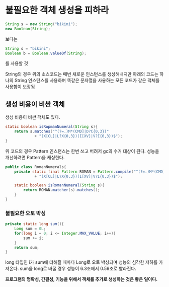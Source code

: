 # 불필요한 객체 생성을 피하라

``` java
String s = new String("bikini");
new Boolean(String);
```

보다는 

```java
String s = "bikini";
Boolean b = Boolean.valueOf(String);
```

를 사용할 것

String의 경우 위의 소스코드는 매번 새로운 인스턴스를 생성해내지만 아래의 코드는 하나의 String 인스턴스를 사용하며 똑같은 문자열을 사용하는 모든 코드가 같은 객체를 사용함이 보장됨


## 생성 비용이 비싼 객체
생성 비용이 비싼 객체도 있다. 
```java
static boolean isRopmanNumeral(String s){
    return s.matches("^(?=.)M*(CMD]|D?C{0,3})"
             + "(X[CL]|L?X{0,3})(I[XV]|V?I{0,3})$");
}
```

위 코드의 경우 Pattern 인스턴스는 한번 쓰고 버려저 gc의 수거 대상이 된다. 성능을 개선하려면 Pattern을 캐싱한다.

```java
public class RomanNumerals{
    private static final Pattern ROMAN = Pattern.compile("^(?=.)M*(CMD]|D?C{0,3})"
             + "(X[CL]|L?X{0,3})(I[XV]|V?I{0,3})$");

    static boolean isRomanNumeral(String s){
        return ROMAN.matcher(s).matches();
    }
}
```

### 불필요한 오토 박싱
```java
private static long sum(){
    Long sum = 0L;
    for(long i = 0; i <= Integer.MAX_VALUE; i++){
        sum += i;
    }
    return sum;
}
```

long 타입인 i가 sum에 더해질 때마다 Long로 오토 박싱되며 성능의 심각한 저하를 가져온다. sum을 long로 바꿀 경우 성능이 6.3초에서 0.59초로 빨라진다.

**프로그램의 명확성, 간결성, 기능을 위해서 객체를 추가로 생성하는 것은 좋은 일이다.**
